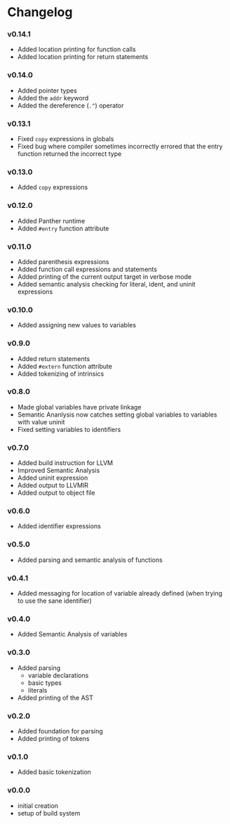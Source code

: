 # Changelog

### v0.14.1
- Added location printing for function calls
- Added location printing for return statements

### v0.14.0
- Added pointer types
- Added the `addr` keyword
- Added the dereference (`.^`) operator 

### v0.13.1
- Fixed `copy` expressions in globals
- Fixed bug where compiler sometimes incorrectly errored that the entry function returned the incorrect type

### v0.13.0
- Added `copy` expressions

### v0.12.0
- Added Panther runtime
- Added `#entry` function attribute

### v0.11.0
- Added parenthesis expressions
- Added function call expressions and statements
- Added printing of the current output target in verbose mode
- Added semantic analysis checking for literal, ident, and uninit expressions

### v0.10.0
- Added assigning new values to variables

### v0.9.0
- Added return statements
- Added `#extern` function attribute
- Added tokenizing of intrinsics

### v0.8.0
- Made global variables have private linkage
- Semantic Ananlysis now catches setting global variables to variables with value uninit
- Fixed setting variables to identifiers

### v0.7.0
- Added build instruction for LLVM
- Improved Semantic Analysis
- Added uninit expression
- Added output to LLVMIR
- Added output to object file

### v0.6.0
- Added identifier expressions

### v0.5.0
- Added parsing and semantic analysis of functions

### v0.4.1
- Added messaging for location of variable already defined (when trying to use the sane identifier)

### v0.4.0
- Added Semantic Analysis of variables

### v0.3.0
- Added parsing
	- variable declarations
	- basic types
	- literals
- Added printing of the AST

### v0.2.0
- Added foundation for parsing
- Added printing of tokens

### v0.1.0
- Added basic tokenization

### v0.0.0
- initial creation
- setup of build system